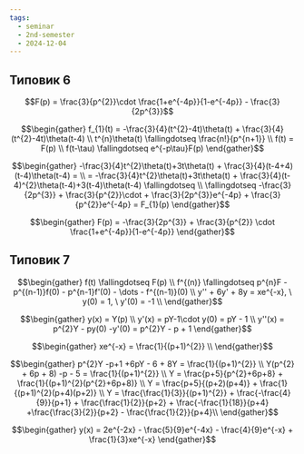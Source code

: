```yaml
---
tags:
  - seminar
  - 2nd-semester
  - 2024-12-04
---
```


## Типовик 6

$$F(p) = \frac{3}{p^{2}}\cdot \frac{1+e^{-4p}}{1-e^{-4p}} - \frac{3}{2p^{3}}$$

$$\begin{gather}
f_{1}(t) = -\frac{3}{4}(t^{2}-4t)\theta(t) + \frac{3}{4}(t^{2}-4t)\theta(t-4) \\
t^{n}\theta(t) \fallingdotseq \frac{n!}{p^{n+1}} \\
f(t) = F(p) \\
f(t-\tau) \fallingdotseq e^{-p\tau}F(p)
\end{gather}$$

$$\begin{gather}
-\frac{3}{4}t^{2}\theta(t)+3t\theta(t) + \frac{3}{4}(t-4+4)(t-4)\theta(t-4) = \\ 
= -\frac{3}{4}t^{2}\theta(t)+3t\theta(t) + \frac{3}{4}(t-4)^{2}\theta(t-4)+3(t-4)\theta(t-4) \fallingdotseq \\ 
\fallingdotseq -\frac{3}{2p^{3}} + \frac{3}{p^{2}}\cdot + \frac{3}{2p^{3}}e^{-4p} + \frac{3}{p^{2}}e^{-4p} = F_{1}(p)
\end{gather}$$

$$\begin{gather}
F(p) = -\frac{3}{2p^{3}} + \frac{3}{p^{2}} \cdot \frac{1+e^{-4p}}{1-e^{-4p}}
\end{gather}$$

## Типовик 7

$$\begin{gather}
f(t) \fallingdotseq F(p) \\
f^{(n)} \fallingdotseq p^{n}F - p^{(n-1)}f(0) - p^{n-1}f'(0) - \dots - f^{(n-1)}(0) \\
y'' + 6y' + 8y = xe^{-x}, \ y(0) = 1, \ y'(0) = -1 \\
\end{gather}$$

$$\begin{gather}
y(x) = Y(p) \\
y'(x) = pY-1\cdot y(0) = pY - 1 \\
y''(x) = p^{2}Y - py(0) -y'(0) = p^{2}Y - p + 1
\end{gather}$$

$$\begin{gather}
xe^{-x} = \frac{1}{(p+1)^{2}} \\
\end{gather}$$

$$\begin{gather}
p^{2}Y -p+1 +6pY - 6 + 8Y = \frac{1}{(p+1)^{2}} \\
Y(p^{2} + 6p + 8) -p - 5 = \frac{1}{(p+1)^{2}} \\
Y = \frac{p+5}{p^{2}+6p+8}  + \frac{1}{(p+1)^{2}(p^{2}+6p+8)} \\
Y = \frac{p+5}{(p+2)(p+4)} + \frac{1}{(p+1)^{2}(p+4)(p+2)} \\
Y = \frac{\frac{1}{3}}{(p+1)^{2}} + \frac{-\frac{4}{9}}{p+1} + \frac{\frac{1}{2}}{p+2} + \frac{-\frac{1}{18}}{p+4} +\frac{\frac{3}{2}}{p+2} - \frac{\frac{1}{2}}{p+4}\\
\end{gather}$$

$$\begin{gather}
y(x) = 2e^{-2x} - \frac{5}{9}e^{-4x} - \frac{4}{9}e^{-x} + \frac{1}{3}xe^{-x}
\end{gather}$$
